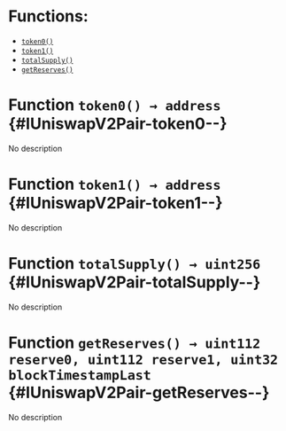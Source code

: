 

# Functions:
- [`token0()`](#IUniswapV2Pair-token0--)
- [`token1()`](#IUniswapV2Pair-token1--)
- [`totalSupply()`](#IUniswapV2Pair-totalSupply--)
- [`getReserves()`](#IUniswapV2Pair-getReserves--)


# Function `token0() → address` {#IUniswapV2Pair-token0--}
No description
# Function `token1() → address` {#IUniswapV2Pair-token1--}
No description
# Function `totalSupply() → uint256` {#IUniswapV2Pair-totalSupply--}
No description
# Function `getReserves() → uint112 reserve0, uint112 reserve1, uint32 blockTimestampLast` {#IUniswapV2Pair-getReserves--}
No description

